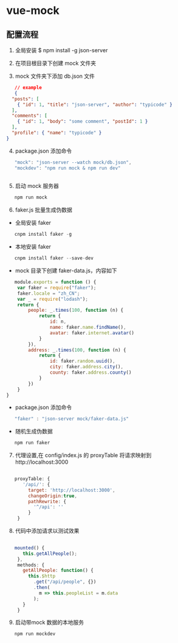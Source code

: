 # vue-mock

## 配置流程

1. 全局安装 $ npm install -g json-server

2. 在项目根目录下创建 mock 文件夹

3. mock 文件夹下添加 db.json 文件

```json
   // example
   {
  "posts": [
    { "id": 1, "title": "json-server", "author": "typicode" }
  ],
  "comments": [
    { "id": 1, "body": "some comment", "postId": 1 }
  ],
  "profile": { "name": "typicode" }
}
```

4. package.json 添加命令

```js
   "mock": "json-server --watch mock/db.json",
   "mockdev": "npm run mock & npm run dev"
   
```

5. 启动 mock 服务器

```js
   npm run mock 
```

6. faker.js 批量生成伪数据

* 全局安装 faker

```js
   cnpm install faker -g
```
* 本地安装 faker
```js
   cnpm install faker --save-dev
```
* mock 目录下创建 faker-data.js，内容如下

```js
   module.exports = function () {
    var faker = require("faker");
    faker.locale = "zh_CN";
    var _ = require("lodash");
    return {
        people: _.times(100, function (n) {
            return {
                id: n,
                name: faker.name.findName(),
                avatar: faker.internet.avatar()
            }
        }),
        address: _.times(100, function (n) {
            return {
                id: faker.random.uuid(),
                city: faker.address.city(),
                county: faker.address.county()
            }
        })
    }
}

```

*  package.json 添加命令

```js
   "faker" : "json-server mock/faker-data.js"
```

* 随机生成伪数据

```js
   npm run faker
```

7. 代理设置,在 config/index.js 的 proxyTable 将请求映射到 http://localhost:3000

```js
  
   proxyTable: {
      '/api/': {
        target: 'http://localhost:3000',
        changeOrigin:true,
        pathRewrite: {
          '^/api': ''
        }
    }
```

8. 代码中添加请求以测试效果

```js
  
   mounted() {
      this.getAllPeople();
    },
    methods: {
      getAllPeople: function() {
        this.$http
          .get("/api/people", {})
          .then(
            m => this.peopleList = m.data
          );
      }
    }

```

9. 启动带mock 数据的本地服务

```js
   npm run mockdev 
```

